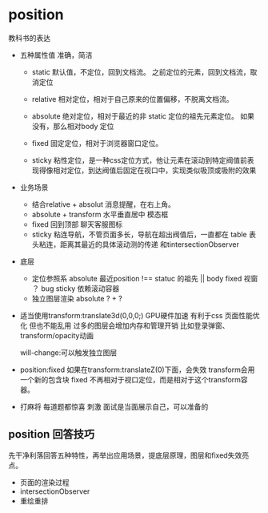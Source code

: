 # position

教科书的表达

- 五种属性值 准确，简洁
    - static 默认值，不定位，回到文档流。
        之前定位的元素，回到文档流，取消定位
    - relative 相对定位，相对于自己原来的位置偏移，不脱离文档流。

    - absolute 绝对定位，相对于最近的非 static 定位的祖先元素定位。
        如果没有，那么相对body 定位
    - fixed 固定定位，相对于浏览器窗口定位。
    - sticky 粘性定位，是一种css定位方式，他让元素在滚动到特定阀值前表现得像相对定位，到达阀值后固定在视口中，实现类似吸顶或吸附的效果
    
- 业务场景
    - 结合relative + absolut 消息提醒，在右上角。
    - absolute + transform 水平垂直居中 模态框
    - fixed 回到顶部 聊天客服图标
    - sticky 粘连导航，不管页面多长，导航在超出阀值后，一直都在
        table 表头粘连，距离其最近的具体滚动测的传递
        和tintersectionObserver

- 底层
    - 定位参照系
    absolute 最近position !== statuc 的祖先 || body
    fixed 视窗 ？ bug 
    sticky 依赖滚动容器
    - 独立图层渲染
    absolute ? + ? 

- 适当使用transform:translate3d(0,0,0;)
    GPU硬件加速 有利于css 页面性能优化
    但也不能乱用 过多的图层会增加内存和管理开销
    比如登录弹窗、transform/opacity动画

    will-change:可以触发独立图层

- position:fixed 如果在transform:translateZ(0)下面，会失效
    transform会用一个新的包含块 fixed 不再相对于视口定位，而是相对于这个transform容器。

- 打麻将 每道题都惊喜 刺激
    面试是当面展示自己，可以准备的

## position 回答技巧
先干净利落回答五种特性，再举出应用场景，提底层原理，图层和fixed失效亮点。

- 页面的渲染过程
- intersectionObserver
- 重绘重排
    